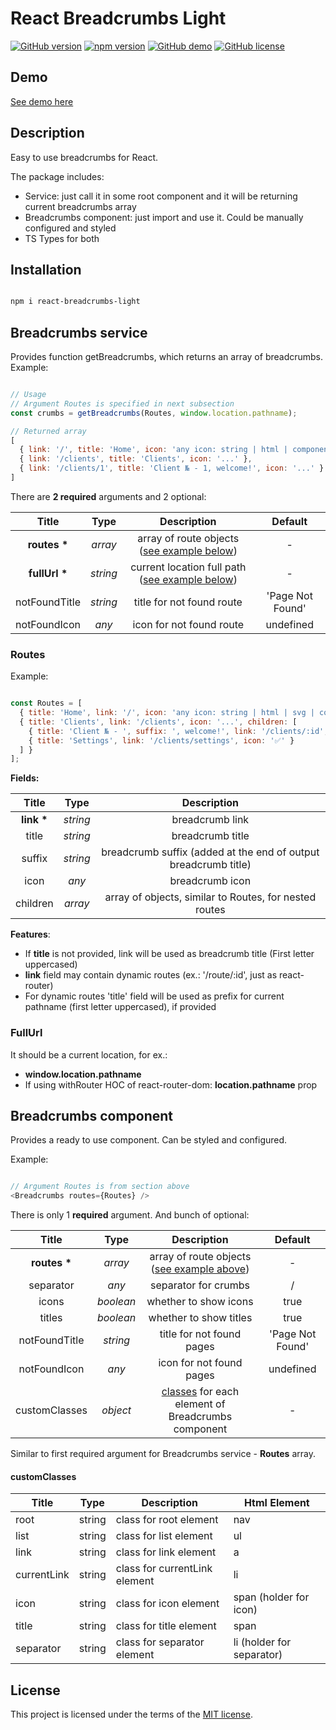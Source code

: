 # React Breadcrumbs Light

[![GitHub version](https://img.shields.io/badge/version-1.1.3-yellow.svg)](https://github.com/mopcweb/react-breadcrumbs-light/releases) [![npm version](https://img.shields.io/npm/v/react-breadcrumbs-light.svg)](https://www.npmjs.com/package/react-breadcrumbs-light) [![GitHub demo](https://img.shields.io/badge/demo-available-green.svg)](https://mopcweb.github.io/react-breadcrumbs-light) [![GitHub license](https://img.shields.io/badge/license-MIT-blue.svg)](https://github.com/mopcweb/react-breadcrumbs-light/blob/master/LICENSE)

## Demo

[See demo here](https://mopcweb.github.io/react-breadcrumbs-light)

## Description

Easy to use breadcrumbs for React.

The package includes:

 - Service: just call it in some root component and it will be returning current breadcrumbs array
 - Breadcrumbs component: just import and use it. Could be manually configured and styled
 - TS Types for both

## Installation

```bash

npm i react-breadcrumbs-light

```

## Breadcrumbs service

Provides function getBreadcrumbs, which returns an array of breadcrumbs. Example:

```js

// Usage
// Argument Routes is specified in next subsection
const crumbs = getBreadcrumbs(Routes, window.location.pathname);

// Returned array
[
  { link: '/', title: 'Home', icon: 'any icon: string | html | component' },
  { link: '/clients', title: 'Clients', icon: '...' },
  { link: '/clients/1', title: 'Client № - 1, welcome!', icon: '...' }
]

```

There are __2 required__ arguments and 2 optional:

| Title         | Type     | Description                                | Default           |
| :-----:       | :------: | :----------------------------------------: | :---------------: |
| __routes *__  | _array_  | array of route objects ([see example below](#routes)) | -      |
| __fullUrl *__ | _string_ | current location full path ([see example below](#fullurl)) | - |
| notFoundTitle | _string_ | title for not found route                  | 'Page Not Found'  |
| notFoundIcon  | _any_    | icon for not found route                   | undefined         |

### Routes

Example:

  ```js

  const Routes = [
    { title: 'Home', link: '/', icon: 'any icon: string | html | svg | component' },
    { title: 'Clients', link: '/clients', icon: '...', children: [
      { title: 'Client № - ', suffix: ', welcome!', link: '/clients/:id', icon: '...' },
      { title: 'Settings', link: '/clients/settings', icon: '✅' }
    ] }
  ];

  ```

__Fields:__

| Title       | Type     | Description                                                       |
| :---------: | :------: | :---------------------------------------------------------------: |
| __link *__  | _string_ | breadcrumb link                                                   |
| title       | _string_ | breadcrumb title                                                  |
| suffix      | _string_ | breadcrumb suffix (added at the end of output breadcrumb title)   |
| icon        | _any_    | breadcrumb icon                                                   |
| children    | _array_  | array of objects, similar to Routes, for nested routes            |

__Features__:

 - If __title__ is not provided, link will be used as breadcrumb title (First letter uppercased)
 - __link__ field may contain dynamic routes (ex.: '/route/:id', just as react-router)
 - For dynamic routes 'title' field will be used as prefix for current pathname (first letter uppercased), if provided

### FullUrl

  It should be a current location, for ex.:

 - __window.location.pathname__
 - If using withRouter HOC of react-router-dom: __location.pathname__ prop

## Breadcrumbs component

Provides a ready to use component. Can be styled and configured.

Example:

```js

// Argument Routes is from section above
<Breadcrumbs routes={Routes} />

```

There is only 1 __required__ argument. And bunch of optional:

| Title          | Type      | Description                                          | Default   |
| :------------: | :-------: | :-----------------------------------------------:    | :-------: |
| __routes *__   | _array_   | array of route objects ([see example above](#routes))| -         |
| separator      | _any_     | separator for crumbs                                 | /         |
| icons          | _boolean_ | whether to show icons                                | true      |
| titles         | _boolean_ | whether to show titles                               | true      |
| notFoundTitle  | _string_  | title for not found pages                     | 'Page Not Found' |
| notFoundIcon   | _any_     | icon for not found pages                             | undefined |
| customClasses  | _object_  | [classes](#customclasses) for each element of Breadcrumbs component | - |

Similar to first required argument for Breadcrumbs service - __Routes__ array.

#### customClasses

| Title       | Type    | Description                   | Html Element              |
| ----------- | ------- | ----------------------------- | ------------------------- |
| root        | string  | class for root element        | nav 	                    |
| list        | string  | class for list element        | ul 		                |
| link        | string  | class for link element        | a 	                    |
| currentLink | string  | class for currentLink element | li   	                    |
| icon        | string  | class for icon element        | span (holder for icon)    |
| title       | string  | class for title element       | span 	                    |
| separator   | string  | class for separator element   | li (holder for separator) |

## License

This project is licensed under the terms of the [MIT license](https://github.com/mopcweb/react-breadcrumbs-light/blob/master/LICENSE).
